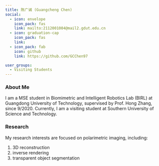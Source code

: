 ```yaml
---
title: 陈广诚 (Guangcheng Chen)
social:
  - icon: envelope 
    icon_pack: fas
    link: mailto:2112001004@mail2.gdut.edu.cn
  - icon: graduation-cap 
    icon_pack: fas
    link:
  - icon_pack: fab
    icon: github
    link: https://github.com/GCChen97

user_groups:
  - Visiting Students
---
```

### About Me
I am a MSE student in Biomimetric and Intelligent Robotics Lab (BIRL) at Guangdong University of Technology, supervised by Prof. Hong Zhang, since 9/2020. Currently, I am a visiting student at Southern University of Science and Technology.

### Research
My research interests are focused on polarimetric imaging, including:
1. 3D reconstruction
2. inverse rendering
3. transparent object segmentation 




